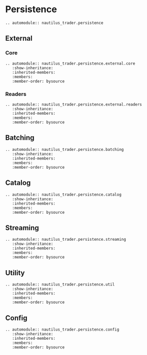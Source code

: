 # Persistence

```{eval-rst}
.. automodule:: nautilus_trader.persistence
```

## External

### Core

```{eval-rst}
.. automodule:: nautilus_trader.persistence.external.core
   :show-inheritance:
   :inherited-members:
   :members:
   :member-order: bysource
```

### Readers

```{eval-rst}
.. automodule:: nautilus_trader.persistence.external.readers
   :show-inheritance:
   :inherited-members:
   :members:
   :member-order: bysource
```

## Batching

```{eval-rst}
.. automodule:: nautilus_trader.persistence.batching
   :show-inheritance:
   :inherited-members:
   :members:
   :member-order: bysource
```

## Catalog

```{eval-rst}
.. automodule:: nautilus_trader.persistence.catalog
   :show-inheritance:
   :inherited-members:
   :members:
   :member-order: bysource
```

## Streaming

```{eval-rst}
.. automodule:: nautilus_trader.persistence.streaming
   :show-inheritance:
   :inherited-members:
   :members:
   :member-order: bysource
```

## Utility

```{eval-rst}
.. automodule:: nautilus_trader.persistence.util
   :show-inheritance:
   :inherited-members:
   :members:
   :member-order: bysource
```

## Config

```{eval-rst}
.. automodule:: nautilus_trader.persistence.config
   :show-inheritance:
   :inherited-members:
   :members:
   :member-order: bysource
```

